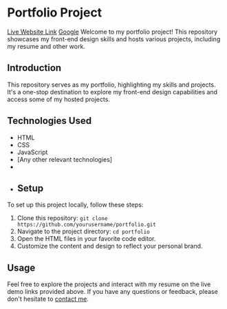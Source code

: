 
# Portfolio Project

[Live Website Link]((https://johnlaidler267.github.io/Portfolio/))
[Google](https://www.google.com)
Welcome to my portfolio project! This repository showcases my front-end design skills and hosts various projects, including my resume and other work.

## Introduction

This repository serves as my portfolio, highlighting my skills and projects. It's a one-stop destination to explore my front-end design capabilities and access some of my hosted projects.

## Technologies Used

- HTML
- CSS
- JavaScript
- [Any other relevant technologies]
-
- ## Setup

To set up this project locally, follow these steps:

1. Clone this repository: `git clone https://github.com/yourusername/portfolio.git`
2. Navigate to the project directory: `cd portfolio`
3. Open the HTML files in your favorite code editor.
4. Customize the content and design to reflect your personal brand.

## Usage

Feel free to explore the projects and interact with my resume on the live demo links provided above. If you have any questions or feedback, please don't hesitate to [contact me](mailto:youremail@example.com).
